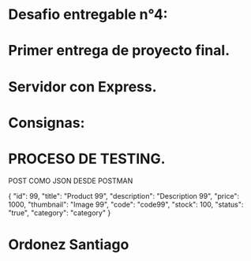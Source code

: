 # Desafio entregable n°4:
# Primer entrega de proyecto final.

# Servidor con Express.

# Consignas:


# PROCESO DE TESTING.

POST COMO JSON DESDE POSTMAN

{
        "id": 99,
        "title": "Product 99",
        "description": "Description 99",
        "price": 1000,
        "thumbnail": "Image 99",
        "code": "code99",
        "stock": 100,
        "status": "true",
        "category": "category"
}



# Ordonez Santiago